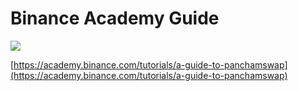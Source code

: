 # Binance Academy Guide

![](<../.gitbook/assets/Screenshot 2021-04-20 at 3.45.02 PM.png>)

[https://academy.binance.com/tutorials/a-guide-to-panchamswap](https://academy.binance.com/tutorials/a-guide-to-panchamswap)
